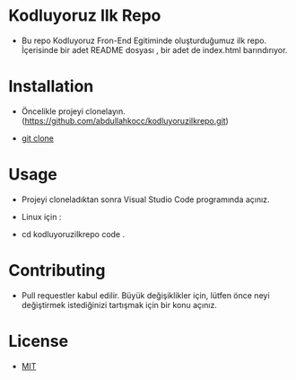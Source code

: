 # Kodluyoruz Ilk Repo

* Bu repo Kodluyoruz Fron-End Egitiminde oluşturduğumuz ilk repo. İçerisinde bir adet README dosyası , bir adet de index.html barındırıyor.


# Installation

* Öncelikle projeyi clonelayın. (https://github.com/abdullahkocc/kodluyoruzilkrepo.git)

* [git clone](https://github.com/abdullahkocc/kodluyoruzilkrepo.git)


# Usage

* Projeyi cloneladıktan sonra Visual Studio Code programında açınız.

* Linux için :

- cd kodluyoruzilkrepo
code .


# Contributing

* Pull requestler kabul edilir. Büyük değişiklikler için, lütfen önce neyi değiştirmek istediğinizi tartışmak için bir konu açınız.


# License

* [MIT](https://choosealicense.com/licenses/mit/) 


